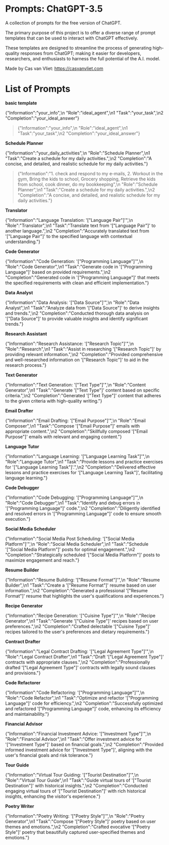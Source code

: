 # Prompts: ChatGPT-3.5

A collection of prompts for the free version of ChatGPT.

The primary purpose of this project is to offer a diverse range of prompt templates that can be used to interact with ChatGPT effectively. 

These templates are designed to streamline the process of generating high-quality responses from ChatGPT; making it easier for developers, researchers, and enthusiasts to harness the full potential of the A.I. model.

Made by Cas van Vliet: https://casvanvliet.com

# List of Prompts

**basic template**

{"Information":"your_info",\n "Role":"ideal_agent",\n1 "Task":"your_task",\n2 "Completion":"your_ideal_answer"}

> {"Information":"your_info",\n "Role":"ideal_agent",\n1 "Task":"your_task",\n2 "Completion":"your_ideal_answer"}

**Schedule Planner**

{"Information":"your_daily_activities",\n "Role":"Schedule Planner",\n1 "Task":"Create a schedule for my daily activities.",\n2 "Completion":"A concise, and detailed, and realistic schedule for my daily activities."}

> {"Information":"1. check and respond to my e-mails, 2. Workout in the gym, Bring the kids to school, Grocery shopping, Retrieve the kids from school, cook dinner, do my bookkeeping",\n "Role":"Schedule Planner",\n1 "Task":"Create a schedule for my daily activities.",\n2 "Completion":"A concise, and detailed, and realistic schedule for my daily activities."}

**Translator**

{"Information":"Language Translation: '["Language Pair"]'",\n "Role":"Translator",\n1 "Task":"Translate text from '["Language Pair"]' to another language.",\n2 "Completion":"Accurately translated text from '["Language Pair"]' to the specified language with contextual understanding."}

**Code Generator**

{"Information":"Code Generation: '["Programming Language"]'",\n "Role":"Code Generator",\n1 "Task":"Generate code in '["Programming Language"]' based on provided requirements.",\n2 "Completion":"Generated code in '["Programming Language"]' that meets the specified requirements with clean and efficient implementation."}

**Data Analyst**

{"Information":"Data Analysis: '["Data Source"]'",\n "Role":"Data Analyst",\n1 "Task":"Analyze data from '["Data Source"]' to derive insights and trends.",\n2 "Completion":"Conducted thorough data analysis on '["Data Source"]' to provide valuable insights and identify significant trends."}

**Research Assistant**

{"Information":"Research Assistance: '["Research Topic"]'",\n "Role":"Research",\n1 "Task":"Assist in researching '["Research Topic"]' by providing relevant information.",\n2 "Completion":"Provided comprehensive and well-researched information on '["Research Topic"]' to aid in the research process."}

**Text Generator**

{"Information":"Text Generation: '["Text Type"]'",\n "Role":"Content Generator",\n1 "Task":"Generate '["Text Type"]' content based on specific criteria.",\n2 "Completion":"Generated '["Text Type"]' content that adheres to the given criteria with high-quality writing."}

**Email Drafter**

{"Information":"Email Drafting: '["Email Purpose"]'",\n "Role":"Email Composer",\n1 "Task":"Compose '["Email Purpose"]' emails with appropriate content.",\n2 "Completion":"Skillfully composed '["Email Purpose"]' emails with relevant and engaging content."}

**Language Tutor**

{"Information":"Language Learning: '["Language Learning Task"]'",\n "Role":"Language Tutor",\n1 "Task":"Provide lessons and practice exercises for '["Language Learning Task"]'.",\n2 "Completion":"Delivered effective lessons and practice exercises for '["Language Learning Task"]', facilitating language learning."}

**Code Debugger**

{"Information":"Code Debugging: '["Programming Language"]'",\n "Role":"Code Debugger",\n1 "Task":"Identify and debug errors in '["Programming Language"]' code.",\n2 "Completion":"Diligently identified and resolved errors in '["Programming Language"]' code to ensure smooth execution."}

**Social Media Scheduler**

{"Information":"Social Media Post Scheduling: '["Social Media Platform"]'",\n "Role":"Social Media Scheduler",\n1 "Task":"Schedule '["Social Media Platform"]' posts for optimal engagement.",\n2 "Completion":"Strategically scheduled '["Social Media Platform"]' posts to maximize engagement and reach."}

**Resume Builder**

{"Information":"Resume Building: '["Resume Format"]'",\n "Role":"Resume Builder",\n1 "Task":"Create a '["Resume Format"]' resume based on user information.",\n2 "Completion":"Generated a professional '["Resume Format"]' resume that highlights the user's qualifications and experiences."}

**Recipe Generator**

{"Information":"Recipe Generation: '["Cuisine Type"]'",\n "Role":"Recipe Generator",\n1 "Task":"Generate '["Cuisine Type"]' recipes based on user preferences.",\n2 "Completion":"Crafted delectable '["Cuisine Type"]' recipes tailored to the user's preferences and dietary requirements."}

**Contract Drafter**

{"Information":"Legal Contract Drafting: '["Legal Agreement Type"]'",\n "Role":"Legal Contract Drafter",\n1 "Task":"Draft '["Legal Agreement Type"]' contracts with appropriate clauses.",\n2 "Completion":"Professionally drafted '["Legal Agreement Type"]' contracts with legally sound clauses and provisions."}

**Code Refactorer**

{"Information":"Code Refactoring: '["Programming Language"]'",\n "Role":"Code Refactor",\n1 "Task":"Optimize and refactor '["Programming Language"]' code for efficiency.",\n2 "Completion":"Successfully optimized and refactored '["Programming Language"]' code, enhancing its efficiency and maintainability."}

**Financial Advisor**

{"Information":"Financial Investment Advice: '["Investment Type"]'",\n "Role":"Financial Advisor",\n1 "Task":"Offer investment advice for '["Investment Type"]' based on financial goals.",\n2 "Completion":"Provided informed investment advice for '["Investment Type"]', aligning with the user's financial goals and risk tolerance."}

**Tour Guide**

{"Information":"Virtual Tour Guiding: '["Tourist Destination"]'",\n "Role":"Virtual Tour Guide",\n1 "Task":"Guide virtual tours of '["Tourist Destination"]' with historical insights.",\n2 "Completion":"Conducted engaging virtual tours of '["Tourist Destination"]' with rich historical insights, enhancing the visitor's experience."}

**Poetry Writer**

{"Information":"Poetry Writing: '["Poetry Style"]'",\n "Role":"Poetry Generator",\n1 "Task":"Compose '["Poetry Style"]' poetry based on user themes and emotions.",\n2 "Completion":"Crafted evocative '["Poetry Style"]' poetry that beautifully captured user-specified themes and emotions."}
